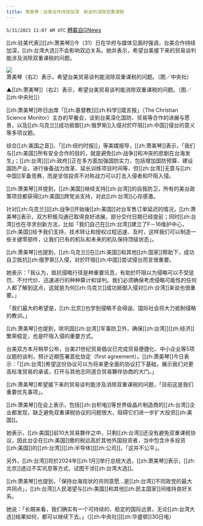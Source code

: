 ```yaml
---
title: 萧美琴：台美合作持续加深　盼谈判消除双重课税
---
```

`5/31/2023 11:07 AM UTC` [轉載自GNews](https://gnews.org/articles/1345679)


[[zh:驻美代表]][[zh:萧美琴]]今（31）日在华府与媒体见面时强调，台美合作持续加深，[[zh:台湾大选]]不会影响双边关系。她并表示，希望台美接下来的贸易谈判能涉及消除双重课税的问题。

![萧美琴（右2）表示，希望台美贸易谈判能消除双重课税的问题。（图／中央社）](https://attach.setn.com/newsimages/2023/05/31/4182929-PH.jpg "萧美琴（右2）表示，希望台美贸易谈判能消除双重课税的问题。（图／中央社）")

▲[[zh:萧美琴]]（右2）表示，希望台美贸易谈判能消除双重课税的问题。（图／[[zh:中央社]]）

[[zh:萧美琴]]昨日出席「[[zh:基督教]][[zh:科学]]箴言报」（The Christian Science Monitor）主办的早餐会，谈到台美深化国防、贸易等合作的进展与愿景，以及[[zh:乌克兰]]成功抵御[[zh:俄罗斯]]入侵对於吓阻[[zh:中国]]侵台的意义等多项议题。

综合[[zh:美国之音]]、「[[zh:纽约时报]]」等美媒报导，[[zh:萧美琴]]表示，「我们与[[zh:美国]]所有安全合作的目的，就是避免[[zh:战争]]和冲突的悲剧在台海发生」；[[zh:台湾]][[zh:政府]]正在多方面加强国防实力，包括增加国防预算、建设国防产业、进行後备战力改革、延长训练项目时间等，但[[zh:台湾]]无意与[[zh:中国]]军备竞赛，而是坚信投资不对称战力可以打击入侵者和吓阻入侵。

[[zh:萧美琴]]并提到，[[zh:美国]]继续支持[[zh:台湾]]的自我防卫，所有的美台政策项目都获得[[zh:美国]]跨党派支持，对此[[zh:台湾]]心存感激。

针对[[zh:乌克兰]][[zh:战争]]开始後[[zh:美国]]对台军售订单延迟的情况，[[zh:萧美琴]]表示，双方积极沟通已取得良好进展，部分交付日期已经提前；同时[[zh:台湾]]也在寻求创新方法，比如「我们自己在[[zh:台湾]]建立了F－16维护中心，[[zh:美国]]给予我们支持，技术转让和授权过程迅速、及时，这样我们可以制造一些关键零部件，让我们已有的机队和未来的机队保持顶级状态」。

[[zh:萧美琴]]也提到，[[zh:乌克兰]]在[[zh:美国]]和其他[[zh:国家]]帮助下，成功自卫抵抗[[zh:俄罗斯]]入侵，对於吓阻[[zh:中国]]尝试侵台而言很重要。

她表示：「我认为，抵抗侵略行径是种重要讯息，有助於吓阻以为侵略可以不受惩罚、不付代价、迅速进行的种种算计和误判。我们必须确保考虑侵略可能性的任何人都了解到这点，这就是为何[[zh:乌克兰]]成功抵御入侵对[[zh:台湾]]来说也很重要。」

「我们最大的希望是，[[zh:北京]]也学到侵略不会得逞、国际社会将大力抵制侵略的教训。」

[[zh:萧美琴]]也提到，除巩固[[zh:台湾]]军事防卫外，确保[[zh:台湾]][[zh:经济]]繁荣稳定，也是吓阻入侵的重要方式。

台美双方本月稍早公布，台美21世纪贸易倡议已完成贸易便捷化、中小企业等5项议题的谈判，预计近期签署首批协定（first agreement）。[[zh:萧美琴]]今日表示：「[[zh:台湾]]希望这份协议可以为将来更全面的协议打下基础，展示我们对更高标准贸易的承诺，打开与其他志同道合贸易夥伴协商的大门。」

[[zh:萧美琴]]希望接下来的贸易谈判能涉及消除双重课税的问题，「目前这是我们重要优先事项」。

[[zh:萧美琴]]在会上表示，包括[[zh:台积电]]等世界级晶片制造商的[[zh:台湾]]企业都发现，缺乏避免双重课税协议的问题很大，阻碍它们进一步扩大投资[[zh:美国]]。

她表示，[[zh:美国]]前10大贸易夥伴之中，只剩[[zh:台湾]]还没有避免双重课税协议，因此台企在[[zh:美国]]缴的税远高於其他外国投资者，当中包含许多投资[[zh:美国]]的[[zh:台湾]][[zh:半导体]][[zh:公司]]，「这并不公平」。

另外，[[zh:台湾]]将於2024年[[zh:1月]]举行总统大选，[[zh:萧美琴]]表示，[[zh:北京]]透过不实讯息等方式，试图干涉[[zh:台湾大选]]。

[[zh:萧美琴]]也提到，「保持台海现状的共同意愿&hellip;是[[zh:台湾]]不同政党的最大共同点」，[[zh:台湾]]人民渴望与[[zh:美国]]和其他[[zh:民主国家]]间维持良好关系。

她说：「长期来看，我们确实有一个可持续的、稳定的国际远景，无论[[zh:台湾大选]]结果如何，都可以继续下去。」（[[zh:中央社]][[zh:华盛顿]]30日电）

